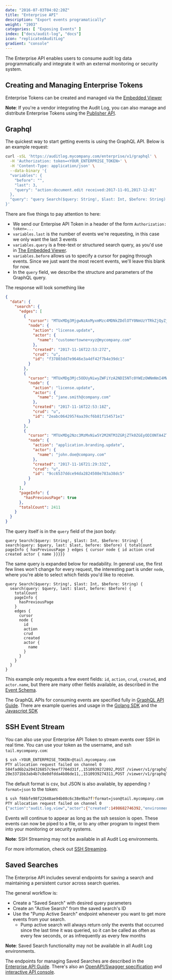 ```yaml
---
date: "2016-07-03T04:02:20Z"
title: "Enterprise API"
description: "Export events programatically"
weight: "1903"
categories: [ "Exposing Events" ]
index: ["docs/audit-log", "docs"]
icon: "replicatedAuditLog"
gradient: "console"
---
```


The Enterprise API enables users to consume audit log data programmatically and integrate it with an external monitoring or security system.


## Creating and Managing Enterprise Tokens

Enterprise Tokens can be created and managed via the [Embedded Viewer](/docs/audit-log/exposing-events/viewer/)


**Note**: If you're a vendor integrating the Audit Log, you can also manage and distribute Enterprise Tokens using the [Publisher API](/docs/audit-log/apis/publisher-api/).

## Graphql

The quickest way to start getting events is using the GraphQL API. Below is an example request:

```sh
curl -sSL 'https://auditlog.mycompany.com/enterprise/v1/graphql' \
  -H 'Authorization: token=<YOUR_ENTERPRISE_TOKEN>' \
  -H 'Content-Type: application/json' \
  --data-binary '{
  "variables": {
    "before": "",
    "last": 3,
    "query": "action:document.edit received:2017-11-01,2017-12-01"
  },
  "query": "query Search($query: String!, $last: Int, $before: String) { search(query: $query, last: $last, before: $before) { totalCount pageInfo { hasPreviousPage } edges { cursor node { id action crud created actor { name }}}}}"
}'
```

There are five things to pay attention to here:

- We send our Enterpise API Token in a header of the form `Authorization: token=...`
- `variables.last` is the number of events we're requesting, in this case we only want the last 3 events
- `variables.query` is a free-text or structured search query, as you'd use in [The Embedded Viewer](/docs/audit-log/exposing-events/viewer/#search).
- `variables.before` allows us to specify a cursor for paging through events. Since we just want the most recent events, we'll leave this blank for now.
- In the `query` field, we describe the structure and parameters of the GraphQL query.


The response will look something like

```json
{
  "data": {
    "search": {
      "edges": [
        {
          "cursor": "MTUxMDg3MjgwNzAxMyxmMzc4MDNkZDdlOTY0NmUzYTRkZjQyZjdiNGUzOWRjMQ==",
          "node": {
            "action": "license.update",
            "actor": {
              "name": "customertowne+xyz@mycompany.com"
            },
            "created": "2017-11-16T22:53:27Z",
            "crud": "u",
            "id": "f37803dd7e9646e3a4df42f7b4e39dc1"
          }
        },
        {
          "cursor": "MTUxMDg3Mjc5ODUyNiwyZWFiYzA2NDI5NTc0YWEzOWNmNmI4MWYxNTQ1NzFlMQ==",
          "node": {
            "action": "license.update",
            "actor": {
              "name": "jane.smith@company.com"
            },
            "created": "2017-11-16T22:53:18Z",
            "crud": "u",
            "id": "2eabc06429574aa39cf6b81f154571e1"
          }
        },
        {
          "cursor": "MTUxMDg2Nzc3MzMxNiw5Y2M2NTM3ZGRjZTk0ZGEyODI0NTA4ZTc4M2EzOGRjNQ==",
          "node": {
            "action": "application.branding.update",
            "actor": {
              "name": "john.doe@company.com"
            },
            "created": "2017-11-16T21:29:33Z",
            "crud": "u",
            "id": "9cc6537ddce94da2824508e783a38dc5"
          }
        }
      ],
      "pageInfo": {
        "hasPreviousPage": true
      },
      "totalCount": 2411
    }
  }
}
```

The query itself is in the `query` field of the json body:

```
query Search($query: String!, $last: Int, $before: String) { search(query: $query, last: $last, before: $before) { totalCount pageInfo { hasPreviousPage } edges { cursor node { id action crud created actor { name }}}}}
```

The same query is expanded below for readability. In general use, the first few lines won't change for every request, the interesting part is under `node`, where you're able to select which fields you'd like to receive.

```
query Search($query: String!, $last: Int, $before: String) {
  search(query: $query, last: $last, before: $before) {
    totalCount
    pageInfo {
      hasPreviousPage
    }
    edges {
      cursor
      node {
        id
        action
        crud
        created
        actor {
          name
        }
      }
    }
  }
}
```


This example only requests a few event fields: `id`, `action`, `crud`, `created`, and `actor.name`, but there are many other fields available, as described in the [Event Schema](/docs/audit-log/apis/graphql/#event).


The GraphQL APIs for consuming events are specified fully in [GraphQL API Guide](/docs/audit-log/apis/graphql/). There are example queries and usage in the [Golang SDK](https://github.com/retracedhq/retraced-go/blob/master/graphql.go#L216) and the [Javascript SDK](https://github.com/retracedhq/retraced-js/blob/master/src/graphql.ts#L334)


## SSH Event Stream

You can also use your Enterprise API Token to stream events over SSH in real time. You can use your token as the username, and ssh `tail.mycompany.com`:

```sh
$ ssh <YOUR_ENTERPRISE_TOKEN>@tail.mycompany.com
PTY allocation request failed on channel 0
584fad6b2a204326857c9eef7704d31f,,1510939272892,POST /viewer/v1/graphql,35.186.223.140,audit.log.view,r,"{""action"":""audit.log.view"",""crud"":""r"",""actor"":{""id"":""27c92eb3f5ce849b9866edd12f8fdef8""},""group"":{""id"":""1ff0ab86bcb8f9fcd67936db08b80600""},""description"":""POST /viewer/v1/graphql"",""source_ip"":""35.186.223.140""}",1ff0ab86bcb8f9fcd67936db08b80600,51e79795f89b4454a883a3a49d03d6ea,7a691d01114a494ba9d77eb302edce6a,Replicated QA,16132,1494456302651,1510939272911,27c92eb3f5ce849b9866edd12f8fdef8,dexter+qa@replicated.com,51e79795f89b4454a883a3a49d03d6ea,7a691d01114a494ba9d77eb302edce6a,,1498682746392,1498682746393,1510939272927,,,,,,,,,
20e3371bb3ab4b7c8e0dfdda4b86de11,,1510939274311,POST /viewer/v1/graphql,35.186.223.140,audit.log.view,r,"{""action"":""audit.log.view"",""crud"":""r"",""actor"":{""id"":""27c92eb3f5ce849b9866edd12f8fdef8""},""group"":{""id"":""1ff0ab86bcb8f9fcd67936db08b80600""},""description"":""POST /viewer/v1/graphql"",""source_ip"":""35.186.223.140""}",1ff0ab86bcb8f9fcd67936db08b80600,51e79795f89b4454a883a3a49d03d6ea,7a691d01114a494ba9d77eb302edce6a,Replicated QA,16133,1494456302651,1510939274324,27c92eb3f5ce849b9866edd12f8fdef8,dexter+qa@replicated.com,51e79795f89b4454a883a3a49d03d6ea,7a691d01114a494ba9d77eb302edce6a,,1498682746392,1498682746393,1510939274334,,,,,,,,,
```

The default format is csv, but JSON is also available, by appending `?format=json` to the token:

```sh
$ ssh f66bfe98f22648ae94b08c6c38e9ba7f?format=json@tail.mycompany.com
PTY allocation request failed on channel 0
{"action":"audit.log.view","actor":{"created":1498682746392,"environment_id":"7a691d01114a494ba9d77eb302edce6a","first_active":1498682746393,"id":"27c92eb3f5ce849b9866edd12f8fdef8","last_active":1510939425326,"name":"dexter+qa@replicated.com","project_id":"51e79795f89b4454a883a3a49d03d6ea"},"crud":"r","description":"POST /viewer/v1/graphql","group":{"created_at":1494456302651,"environment_id":"7a691d01114a494ba9d77eb302edce6a","event_count":"16134","id":"1ff0ab86bcb8f9fcd67936db08b80600","last_active":1510939425315,"name":"Replicated QA","project_id":"51e79795f89b4454a883a3a49d03d6ea"},"id":"8d14443a55dc4b7d87939917019a520d","raw":"{\"action\":\"audit.log.view\",\"crud\":\"r\",\"actor\":{\"id\":\"27c92eb3f5ce849b9866edd12f8fdef8\"},\"group\":{\"id\":\"1ff0ab86bcb8f9fcd67936db08b80600\"},\"description\":\"POST /viewer/v1/graphql\",\"source_ip\":\"35.186.223.140\"}","received":1510939425299,"source_ip":"35.186.223.140","target":{}}
```


Events will continue to appear as long as the ssh session is open. These events can now be piped to a file, or to any other program to ingest them into your monitoring or security systems.

**Note**: SSH Streaming may not be available in all Audit Log environments.

For more information, check out [SSH Streaming](/docs/audit-log/advanced/ssh-streaming/).


## Saved Searches

The Enterprise API includes several endpoints for saving a search and maintaining a persistent cursor across search queries.

The general workflow is:

- Create a "Saved Search" with desired query parameters
- Create an "Active Search" from the saved search's ID
- Use the "Pump Active Search" endpoint whenever you want to get more events from your search.
    - Pump active search will always return only the events that occurred since the last time it was queried, so it can be called as often as every few seconds, or as infrequently as every few months

**Note**: Saved Search functionality may not be available in all Audit Log environments.

The endpoints for managing Saved Searches are described in the [Enterprise API Guide](/docs/audit-log/apis/enterprise/). There's also an [OpenAPI/Swagger  specification](https://api.replicated.com/auditlog/enterprise/v1/swagger.json) and [interactive API console](https://retraced.readme.io/reference#searchactive).





